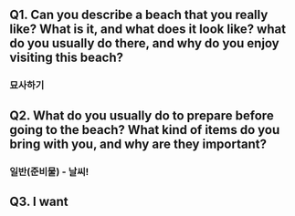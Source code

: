 ## Q1. Can you describe a beach that you really like? What is it, and what does it look like? what do you usually do there, and why do you enjoy visiting this beach?
### 묘사하기

## Q2. What do you usually do to prepare before going to the beach? What kind of items do you bring with you, and why are they important?
### 일반(준비물) - 날씨!

## Q3. I want